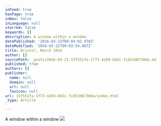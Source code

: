 ```yaml
---
inFeed: true
hasPage: true
inNav: false
inLanguage: null
starred: false
keywords: []
description: A window within a window
datePublished: '2016-03-22T09:04:02.970Z'
dateModified: '2016-03-22T09:03:54.007Z'
title: Bristol; March 2016
author: []
sourcePath: _posts/2016-03-21-15f551fa-1f73-4269-b92c-fc653d67304e.md
published: true
authors: []
publisher:
  name: null
  domain: null
  url: null
  favicon: null
url: 15f551fa-1f73-4269-b92c-fc653d67304e/index.html
_type: Article

---
```

A window within a window
![](https://s3-us-west-2.amazonaws.com/the-grid-img/p/69db796b8450e6adb4fd50388741b238c9f32371.jpg)